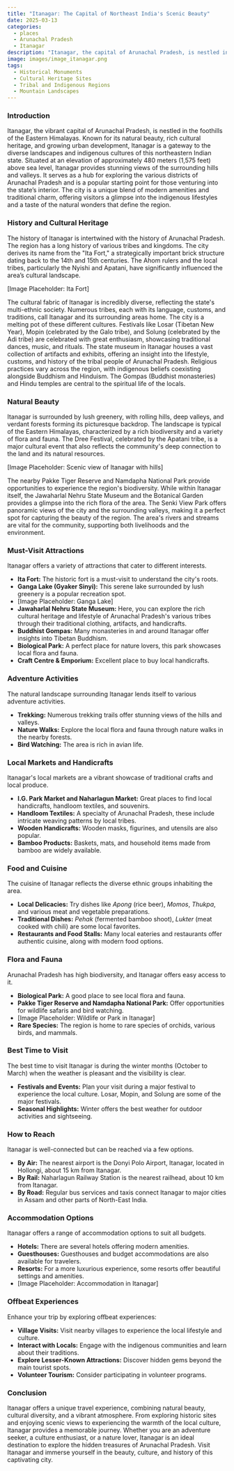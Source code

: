 ```yaml
---
title: "Itanagar: The Capital of Northeast India's Scenic Beauty"
date: 2025-03-13
categories:
  - places
  - Arunachal Pradesh
  - Itanagar
description: "Itanagar, the capital of Arunachal Pradesh, is nestled in the picturesque landscape of Northeast India. Known for its rich cultural heritage and stunning natural beauty, Itanagar offers visitors a gateway to explore the region's diverse attractions. Notable spots include Jawahar Park, which provides breathtaking views of the Brahmaputra River and snow-capped peaks."
image: images/image_itanagar.png
tags: 
  - Historical Monuments
  - Cultural Heritage Sites
  - Tribal and Indigenous Regions
  - Mountain Landscapes
---
```



### **Introduction**

Itanagar, the vibrant capital of Arunachal Pradesh, is nestled in the foothills of the Eastern Himalayas. Known for its natural beauty, rich cultural heritage, and growing urban development, Itanagar is a gateway to the diverse landscapes and indigenous cultures of this northeastern Indian state. Situated at an elevation of approximately 480 meters (1,575 feet) above sea level, Itanagar provides stunning views of the surrounding hills and valleys. It serves as a hub for exploring the various districts of Arunachal Pradesh and is a popular starting point for those venturing into the state’s interior. The city is a unique blend of modern amenities and traditional charm, offering visitors a glimpse into the indigenous lifestyles and a taste of the natural wonders that define the region.

### **History and Cultural Heritage**

The history of Itanagar is intertwined with the history of Arunachal Pradesh. The region has a long history of various tribes and kingdoms. The city derives its name from the "Ita Fort," a strategically important brick structure dating back to the 14th and 15th centuries. The Ahom rulers and the local tribes, particularly the Nyishi and Apatani, have significantly influenced the area’s cultural landscape.

[Image Placeholder: Ita Fort]

The cultural fabric of Itanagar is incredibly diverse, reflecting the state's multi-ethnic society. Numerous tribes, each with its language, customs, and traditions, call Itanagar and its surrounding areas home. The city is a melting pot of these different cultures. Festivals like Losar (Tibetan New Year), Mopin (celebrated by the Galo tribe), and Solung (celebrated by the Adi tribe) are celebrated with great enthusiasm, showcasing traditional dances, music, and rituals. The state museum in Itanagar houses a vast collection of artifacts and exhibits, offering an insight into the lifestyle, customs, and history of the tribal people of Arunachal Pradesh. Religious practices vary across the region, with indigenous beliefs coexisting alongside Buddhism and Hinduism. The Gompas (Buddhist monasteries) and Hindu temples are central to the spiritual life of the locals.

### **Natural Beauty**

Itanagar is surrounded by lush greenery, with rolling hills, deep valleys, and verdant forests forming its picturesque backdrop. The landscape is typical of the Eastern Himalayas, characterized by a rich biodiversity and a variety of flora and fauna. The Dree Festival, celebrated by the Apatani tribe, is a major cultural event that also reflects the community's deep connection to the land and its natural resources.

[Image Placeholder: Scenic view of Itanagar with hills]

The nearby Pakke Tiger Reserve and Namdapha National Park provide opportunities to experience the region's biodiversity. While within Itanagar itself, the Jawaharlal Nehru State Museum and the Botanical Garden provides a glimpse into the rich flora of the area. The Senki View Park offers panoramic views of the city and the surrounding valleys, making it a perfect spot for capturing the beauty of the region. The area's rivers and streams are vital for the community, supporting both livelihoods and the environment.

### **Must-Visit Attractions**

Itanagar offers a variety of attractions that cater to different interests.

*   **Ita Fort:** The historic fort is a must-visit to understand the city's roots.
*   **Ganga Lake (Gyaker Sinyi):** This serene lake surrounded by lush greenery is a popular recreation spot.
*   [Image Placeholder: Ganga Lake]
*   **Jawaharlal Nehru State Museum:** Here, you can explore the rich cultural heritage and lifestyle of Arunachal Pradesh's various tribes through their traditional clothing, artifacts, and handicrafts.
*   **Buddhist Gompas:** Many monasteries in and around Itanagar offer insights into Tibetan Buddhism.
*   **Biological Park:** A perfect place for nature lovers, this park showcases local flora and fauna.
*   **Craft Centre & Emporium:** Excellent place to buy local handicrafts.

### **Adventure Activities**

The natural landscape surrounding Itanagar lends itself to various adventure activities.

*   **Trekking:** Numerous trekking trails offer stunning views of the hills and valleys.
*   **Nature Walks:** Explore the local flora and fauna through nature walks in the nearby forests.
*   **Bird Watching:** The area is rich in avian life.

### **Local Markets and Handicrafts**

Itanagar's local markets are a vibrant showcase of traditional crafts and local produce.

*   **I.G. Park Market and Naharlagun Market:** Great places to find local handicrafts, handloom textiles, and souvenirs.
*   **Handloom Textiles:** A specialty of Arunachal Pradesh, these include intricate weaving patterns by local tribes.
*   **Wooden Handicrafts:** Wooden masks, figurines, and utensils are also popular.
*   **Bamboo Products:** Baskets, mats, and household items made from bamboo are widely available.

### **Food and Cuisine**

The cuisine of Itanagar reflects the diverse ethnic groups inhabiting the area.

*   **Local Delicacies:** Try dishes like *Apong* (rice beer), *Momos*, *Thukpa*, and various meat and vegetable preparations.
*   **Traditional Dishes:** *Pehak* (fermented bamboo shoot), *Lukter* (meat cooked with chili) are some local favorites.
*   **Restaurants and Food Stalls:** Many local eateries and restaurants offer authentic cuisine, along with modern food options.

### **Flora and Fauna**

Arunachal Pradesh has high biodiversity, and Itanagar offers easy access to it.

*   **Biological Park:** A good place to see local flora and fauna.
*   **Pakke Tiger Reserve and Namdapha National Park:** Offer opportunities for wildlife safaris and bird watching.
*   [Image Placeholder: Wildlife or Park in Itanagar]
*   **Rare Species:** The region is home to rare species of orchids, various birds, and mammals.

### **Best Time to Visit**

The best time to visit Itanagar is during the winter months (October to March) when the weather is pleasant and the visibility is clear.

*   **Festivals and Events:** Plan your visit during a major festival to experience the local culture. Losar, Mopin, and Solung are some of the major festivals.
*   **Seasonal Highlights:** Winter offers the best weather for outdoor activities and sightseeing.

### **How to Reach**

Itanagar is well-connected but can be reached via a few options.

*   **By Air:** The nearest airport is the Donyi Polo Airport, Itanagar, located in Hollongi, about 15 km from Itanagar.
*   **By Rail:** Naharlagun Railway Station is the nearest railhead, about 10 km from Itanagar.
*   **By Road:** Regular bus services and taxis connect Itanagar to major cities in Assam and other parts of North-East India.

### **Accommodation Options**

Itanagar offers a range of accommodation options to suit all budgets.

*   **Hotels:** There are several hotels offering modern amenities.
*   **Guesthouses:** Guesthouses and budget accommodations are also available for travelers.
*   **Resorts:** For a more luxurious experience, some resorts offer beautiful settings and amenities.
*   [Image Placeholder: Accommodation in Itanagar]

### **Offbeat Experiences**

Enhance your trip by exploring offbeat experiences:

*   **Village Visits:** Visit nearby villages to experience the local lifestyle and culture.
*   **Interact with Locals:** Engage with the indigenous communities and learn about their traditions.
*   **Explore Lesser-Known Attractions:** Discover hidden gems beyond the main tourist spots.
*   **Volunteer Tourism:** Consider participating in volunteer programs.

### **Conclusion**

Itanagar offers a unique travel experience, combining natural beauty, cultural diversity, and a vibrant atmosphere. From exploring historic sites and enjoying scenic views to experiencing the warmth of the local culture, Itanagar provides a memorable journey. Whether you are an adventure seeker, a culture enthusiast, or a nature lover, Itanagar is an ideal destination to explore the hidden treasures of Arunachal Pradesh. Visit Itanagar and immerse yourself in the beauty, culture, and history of this captivating city.


